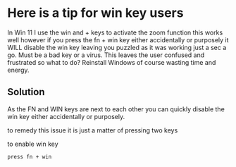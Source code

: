 # Here is a tip for win key users

In Win 11 I use the win and + keys to activate the zoom function
this works well however if you press the fn + win key either accidentally or purposely it WILL disable the win key leaving you puzzled as it was working just a sec a go. Must be a bad key or a virus.
This leaves the user confused and frustrated so what to do? Reinstall Windows of course wasting time and energy.

## Solution

As the FN and WIN keys are next to each other you can quickly disable the win key either accidentally or purposely.

to remedy this issue it is just a matter of pressing two keys

to enable win key

    press fn + win​